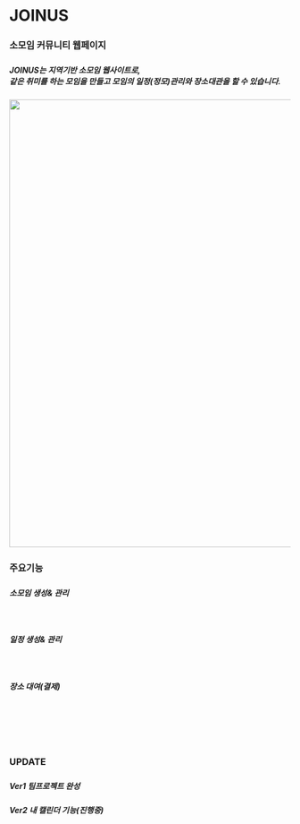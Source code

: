 # JOINUS


<h3>소모임 커뮤니티 웹페이지<h3>
<h5>JOINUS는 지역기반 소모임 웹사이트로,<br>
같은 취미를 하는 모임을 만들고 모임의 일정(정모)관리와 장소대관을 할 수 있습니다.<h5>

<img src="https://user-images.githubusercontent.com/99869666/199686372-39a5641e-5a5a-45d7-9f3e-feb373a94b02.png" width="800">

<h3>주요기능<h3>
<h5>소모임 생성& 관리<h5><br>
<h5>일정 생성& 관리<h5><br>
<h5>장소 대여(결제)<h5><br>
  
<br>
<br>
<br>

<h3>UPDATE<h3>
<h5>Ver1 팀프로젝트 완성<br><h5>
<h5>Ver2 내 캘린더 기능(진행중)<h5><br>
